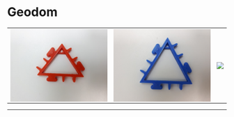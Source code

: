 # Geodom

<table>
<tr>
<td>
    <img src="building.block_red.jpg" width=300 align=center> 
</td>
<td>
    <img src="building.block_blue.jpg" width=300 align=center> 
</td>

<td>
    <img src="Wiki/GreenWall.jpg" width=300 align=center> 
</td>
</tr>	
</table>

---







